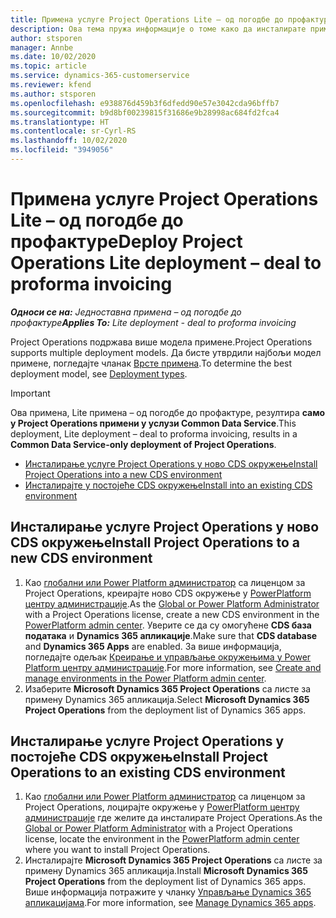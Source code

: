 ```yaml
---
title: Примена услуге Project Operations Lite – од погодбе до профактуре
description: Ова тема пружа информације о томе како да инсталирате примену услуге Project Operations Lite – од погодбе до профактуре.
author: stsporen
manager: Annbe
ms.date: 10/02/2020
ms.topic: article
ms.service: dynamics-365-customerservice
ms.reviewer: kfend
ms.author: stsporen
ms.openlocfilehash: e938876d459b3f6dfedd90e57e3042cda96bffb7
ms.sourcegitcommit: b9d8bf00239815f31686e9b28998ac684fd2fca4
ms.translationtype: HT
ms.contentlocale: sr-Cyrl-RS
ms.lasthandoff: 10/02/2020
ms.locfileid: "3949056"
---
```

# <a name="deploy-project-operations-lite-deployment--deal-to-proforma-invoicing"></a><span data-ttu-id="a0549-103">Примена услуге Project Operations Lite – од погодбе до профактуре</span><span class="sxs-lookup"><span data-stu-id="a0549-103">Deploy Project Operations Lite deployment – deal to proforma invoicing</span></span>

<span data-ttu-id="a0549-104">_**Односи се на:** Једноставна примена – од погодбе до профактуре_</span><span class="sxs-lookup"><span data-stu-id="a0549-104">_**Applies To:** Lite deployment - deal to proforma invoicing_</span></span>

<span data-ttu-id="a0549-105">Project Operations подржава више модела примене.</span><span class="sxs-lookup"><span data-stu-id="a0549-105">Project Operations supports multiple deployment models.</span></span> <span data-ttu-id="a0549-106">Да бисте утврдили најбољи модел примене, погледајте чланак [Врсте примена](determine-deployment-type.md).</span><span class="sxs-lookup"><span data-stu-id="a0549-106">To determine the best deployment model, see [Deployment types](determine-deployment-type.md).</span></span>


> [!IMPORTANT]
> <span data-ttu-id="a0549-107">Ова примена, Lite примена – од погодбе до профактуре, резултира **само у Project Operations примени у услузи Common Data Service**.</span><span class="sxs-lookup"><span data-stu-id="a0549-107">This deployment, Lite deployment – deal to proforma invoicing, results in a **Common Data Service-only deployment of Project Operations**.</span></span>

- [<span data-ttu-id="a0549-108">Инсталирање услуге Project Operations у ново CDS окружење</span><span class="sxs-lookup"><span data-stu-id="a0549-108">Install Project Operations into a new CDS environment</span></span>](#new)
- [<span data-ttu-id="a0549-109">Инсталирајте у постојеће CDS окружење</span><span class="sxs-lookup"><span data-stu-id="a0549-109">Install into an existing CDS environment</span></span>](#existing)



## <a name="install-project-operations-to-a-new-cds-environment"></a><a name="new"></a><span data-ttu-id="a0549-110">Инсталирање услуге Project Operations у ново CDS окружење</span><span class="sxs-lookup"><span data-stu-id="a0549-110">Install Project Operations to a new CDS environment</span></span>

1. <span data-ttu-id="a0549-111">Као [глобални или Power Platform администратор](https://docs.microsoft.com/power-platform/admin/global-service-administrators-can-administer-without-license) са лиценцом за Project Operations, креирајте ново CDS окружење у [PowerPlatform центру администрације](https://admin.powerplatform.com).</span><span class="sxs-lookup"><span data-stu-id="a0549-111">As the [Global or Power Platform Administrator](https://docs.microsoft.com/power-platform/admin/global-service-administrators-can-administer-without-license) with a Project Operations license, create a new CDS environment in the [PowerPlatform admin center](https://admin.powerplatform.com).</span></span> <span data-ttu-id="a0549-112">Уверите се да су омогућене **CDS база података** и **Dynamics 365 апликације**.</span><span class="sxs-lookup"><span data-stu-id="a0549-112">Make sure that **CDS database** and **Dynamics 365 Apps** are enabled.</span></span> <span data-ttu-id="a0549-113">За више информација, погледајте одељак [Креирање и управљање окружењима у Power Platform центру администрације](https://docs.microsoft.com/power-platform/admin/create-environment#create-an-environment-in-the-power-platform-admin-center).</span><span class="sxs-lookup"><span data-stu-id="a0549-113">For more information, see [Create and manage environments in the Power Platform admin center](https://docs.microsoft.com/power-platform/admin/create-environment#create-an-environment-in-the-power-platform-admin-center).</span></span>
2. <span data-ttu-id="a0549-114">Изаберите **Microsoft Dynamics 365 Project Operations** са листе за примену Dynamics 365 апликација.</span><span class="sxs-lookup"><span data-stu-id="a0549-114">Select **Microsoft Dynamics 365 Project Operations** from the deployment list of Dynamics 365 apps.</span></span>


## <a name="install-project-operations-to-an-existing-cds-environment"></a><a name="existing"></a><span data-ttu-id="a0549-115">Инсталирање услуге Project Operations у постојеће CDS окружење</span><span class="sxs-lookup"><span data-stu-id="a0549-115">Install Project Operations to an existing CDS environment</span></span>

1. <span data-ttu-id="a0549-116">Као [глобални или Power Platform администратор](https://docs.microsoft.com/power-platform/admin/global-service-administrators-can-administer-without-license) са лиценцом за Project Operations, лоцирајте окружење у [PowerPlatform центру администрације](https://admin.powerplatform.com) где желите да инсталирате Project Operations.</span><span class="sxs-lookup"><span data-stu-id="a0549-116">As the [Global or Power Platform Administrator](https://docs.microsoft.com/power-platform/admin/global-service-administrators-can-administer-without-license) with a Project Operations license, locate the environment in the [PowerPlatform admin center](https://admin.powerplatform.com) where you want to install Project Operations.</span></span>
2. <span data-ttu-id="a0549-117">Инсталирајте **Microsoft Dynamics 365 Project Operations** са листе за примену Dynamics 365 апликација.</span><span class="sxs-lookup"><span data-stu-id="a0549-117">Install **Microsoft Dynamics 365 Project Operations** from the deployment list of Dynamics 365 apps.</span></span> <span data-ttu-id="a0549-118">Више информација потражите у чланку [Управљање Dynamics 365 апликацијама](https://docs.microsoft.com/power-platform/admin/manage-apps).</span><span class="sxs-lookup"><span data-stu-id="a0549-118">For more information, see [Manage Dynamics 365 apps](https://docs.microsoft.com/power-platform/admin/manage-apps).</span></span>


